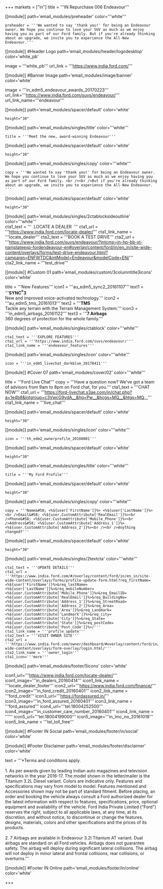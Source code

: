 +++
markets = ["in"]
title = '''IN Repurchase 006 Endeavour'''

[[module]]
path='email_modules/preheader'
color='''white'''

	preheader = '''We wanted to say 'thank you!' for being an Endeavour owner. We hope you continue to love your SUV as much as we enjoy having you as part of our Ford family. But if you're already thinking about an upgrade, we invite you to experience the All-New Endeavour.'''

[[module]] #Header Logo
path='email_modules/header/logodesktop'
color='white_pb'

  image = '''white_pb'''
  url_link = '''https://www.india.ford.com/'''

[[module]] #Banner Image
path='email_modules/image/banner'
color='white'

  image = '''in_edm5_endeavour_awards_20170223'''
    url_link='''https://www.india.ford.com/suvs/endeavour/'''
	url_link_name='''endeavour'''

[[module]]
path='email_modules/spacer/default'
color='white'

	height="30"

[[module]]
path='email_modules/singles/title'
color='''white'''
	
	title = '''Meet the new, award-winning Endeavour'''


[[module]]
path='email_modules/spacer/default'
color='white'

	height="30"

[[module]]
path='email_modules/singles/copy'
color='''white'''
	
	copy = '''We wanted to say 'thank you!' for being an Endeavour owner. We hope you continue to love your SUV as much as we enjoy having you as part of our Ford family. <br /><br />But if you're already thinking about an upgrade, we invite you to experience the All-New Endeavour. '''    

[[module]]
path='email_modules/spacer/default'
color='white'

	height="30"  

[[module]]
path='email_modules/singles/2ctablocksideoutline'
color='''white'''    
	cta1_text = '''&nbsp;&nbsp;LOCATE A DEALER&nbsp;&nbsp;'''
	cta1_url = '''https://www.india.ford.com/locate-dealer/'''
	cta1_link_name = '''locate_dealer'''
	cta2_text = '''BOOK A TEST DRIVE'''
	cta2_url = '''https://www.india.ford.com/suvs/endeavour/?intcmp=in-hp-bb-xt-namplateexp-fordendeavour-en#overlay/content/ford/in/en_in/site-wide-content/overlays/forms/test-drive-endeavour.html?campaign=ENFWTDC&intModel=Endeavour&modelCode=EN/'''
	cta2_link_name = '''test_drive'''
    
[[module]] #Custom 01
path='email_modules/custom/3columntitle3icons'
color='white'

  title = '''New Features'''
  icon1 = '''au_edm5_sync2_20161107'''
  text1 = '''<span style="font-weight:bold">SYNC<sup>&#174;</sup>3</span><br />New and improved voice-activated technology.'''
  icon2 = '''au_edm5_tms_20161013'''
  text2 = '''<span style="font-weight:bold">TMS</span><br />Tackle any terrain with the Terrain Management System.'''
  icon3 = '''in_edm5_airbags_20161122'''
  text3 = '''<span style="font-weight:bold">7 Airbags</span><br />360 degrees of protection for the whole family.'''
  
[[module]]
path='email_modules/singles/ctablock'
color='''white'''
	
	cta1_text = '''EXPLORE FEATURES'''
	cta1_url = '''https://www.india.ford.com/suvs/endeavour/'''
	cta1_link_name = '''endeavour_features'''  
  
[[module]]
path='email_modules/singles/icon'
color='''white'''
	
	icon = '''in_edm5_livechat_darkblue_20170411'''

[[module]] #Cover 07
path='email_modules/cover/02'
color='''white'''

  title = '''Ford Live Chat'''
  copy = '''Have a question now? We've got a team of advisors from 9am to 8pm on Ford chat, for you.'''
  cta1_text = '''CHAT NOW'''
  cta1_url = '''https://ford-livechat.s3ae.com/in/chat.php?a=1e4b8&intgroup=c3VwcG9ydA__&hg=Pw__&hcgs=MQ__&htgs=MQ__'''
  cta1_link_name = '''live_chat'''


[[module]]
path='email_modules/spacer/default'
color='white'

	height="30"

[[module]]
path='email_modules/singles/icon'
color='''white'''
	
	icon = '''th_edm2_ownerprofile_20160801'''
    
[[module]]
path='email_modules/spacer/default'
color='white'

	height="30"

[[module]]
path='email_modules/singles/title'
color='''white'''
	
	title = '''My Ford Profile'''
    
[[module]]
path='email_modules/spacer/default'
color='white'

	height="30"

[[module]]
path='email_modules/singles/copy'
color='''white'''
	
	copy = '''Name&#58; <%${user['FirstName']}%> <%${user['LastName']}%><br />Email&#58; <%${user.CustomAttribute['RealEmail']}%><br />Phone&#58; <%${user.CustomAttribute['Mobile_Phone']}%><br />Address&#58; <%${user.CustomAttribute['Address_1']}%> <%${user.CustomAttribute['Address_2']}%><br /><br />Anything changed?'''
    
[[module]]
path='email_modules/spacer/default'
color='white'

	height="30"        
  
[[module]]
path='email_modules/singles/2textcta'
color='''white'''
	
	cta1_text = '''UPDATE DETAILS'''
	cta1_url = '''https://www.india.ford.com/#/overlay/content/ford/in/en_in/site-wide-content/overlays/forms/profile-update-form.html?req_firstName=<%${user['FirstName']}%>&req_lastName=<%${user['LastName']}%>&req_mobileNumber=<%${user.CustomAttribute['Mobile_Phone']}%>&req_EmailID=<%${user.CustomAttribute['RealEmail']}%>&req_BuildingNo=<%${user.CustomAttribute['Address_1']}%>&req_StreetRoad=<%${user.CustomAttribute['Address_2']}%>&req_Area=<%${user.CustomAttribute['Area']}%>&req_Landmark=<%${user.CustomAttribute['Landmark']}%>&req_city=<%${user.CustomAttribute['City']}%>&req_State=<%${user.CustomAttribute['State']}%>&req_postCode=<%${user.CustomAttribute['Post_Code']}%>/'''
	cta1_link_name = '''profile_update'''
	cta2_text = '''VISIT OWNER SITE'''
	cta2_url = '''https://www.india.ford.com/owner/dashboard/#overlay/content/ford/in/en_in/site-wide-content/overlays/form-overlay/login.html/'''
	cta2_link_name = '''owner_login'''
    cta1_icon='''more'''

[[module]]
path='email_modules/footer/5icons'
color='white'

  icon1_url='''https://www.india.ford.com/locate-dealer/'''
  icon1_image='''in_dealers_20160414'''
  icon1_link_name = '''locate_dealer_footer'''
  icon2_url='''https://www.india.ford.com/finance/'''
  icon2_image='''in_ford_credit_20160401'''
  icon2_link_name = '''ford_credit'''
  icon3_url='''https://fordassured.in/'''
  icon3_image='''in_ford_assured_20160401'''
  icon3_link_name = '''ford_assured'''
  icon4_url='''tel:18004252500'''
  icon4_image='''in_customer_care_number_20160401'''
  icon4_link_name = ''''''
  icon5_url='''tel:18004199000'''
  icon5_image='''in_lmc_no_20161018'''
  icon5_link_name = '''tel_toll_free'''

[[module]] #Footer IN Social
path='email_modules/footer/in/social'
color='white'

[[module]] #Footer Disclaimer
path='email_modules/footer/disclaimer'
color='white'

  text = '''*Terms and conditions apply.<br /><br />1. As per awards given by leading Indian auto magazines and television networks in the year 2016-17. The model shown in the letter/mailer is the Titanium 3.2L Diesel variant. Colors are indicative only. Features and specifications may vary from model to model. Features mentioned and Accessories shown may not be part of standard fitment. Before placing, an order and booking the vehicle always consult a Ford authorized dealer for the latest information with respect to features, specifications, price, optional equipment and availability of the vehicle. Ford India Private Limited ("Ford") reserves the right, subject to all applicable laws, at any time, at its discretion, and without notice, to discontinue or change the features, designs, materials, colors and other specifications and the prices of its products. <br /><br />2. 7 Airbags are available in Endeavour 3.2l Titanium AT variant. Dual airbags are standard on all Ford vehicles. Airbags does not guarantee safety. The airbag will deploy during significant lateral collisions. The airbag will not deploy in minor lateral and frontal collisions, rear collisions, or overturns.'''

[[module]] #Footer IN Online
path='email_modules/footer/in/online'
color='white'


+++